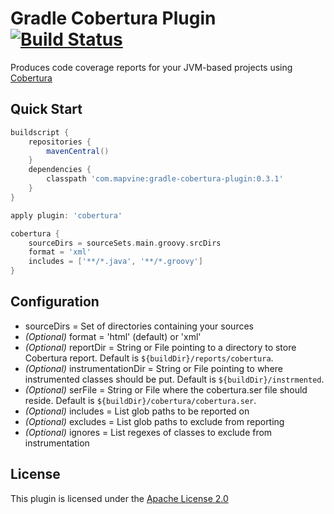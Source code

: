 # Gradle Cobertura Plugin [![Build Status](https://buildhive.cloudbees.com/job/Mapvine/job/gradle-cobertura-plugin/badge/icon)](https://buildhive.cloudbees.com/job/Mapvine/job/gradle-cobertura-plugin/)
Produces code coverage reports for your JVM-based projects using [Cobertura](http://cobertura.sourceforge.net/)

## Quick Start

```groovy
buildscript {
    repositories {
        mavenCentral()
    }
    dependencies {
        classpath 'com.mapvine:gradle-cobertura-plugin:0.3.1'
    }
}

apply plugin: 'cobertura'

cobertura {
    sourceDirs = sourceSets.main.groovy.srcDirs
    format = 'xml'
    includes = ['**/*.java', '**/*.groovy']
}
```

## Configuration

* sourceDirs = Set<File> of directories containing your sources
* _(Optional)_ format = 'html' (default) or 'xml'
* _(Optional)_ reportDir = String or File pointing to a directory to store Cobertura report. Default is `${buildDir}/reports/cobertura`.
* _(Optional)_ instrumentationDir = String or File pointing to where instrumented classes should be put. Default is `${buildDir}/instrmented`.
* _(Optional)_ serFile = String or File where the cobertura.ser file should reside. Default is `${buildDir}/cobertura/cobertura.ser`.
* _(Optional)_ includes = List<String> glob paths to be reported on
* _(Optional)_ excludes = List<String> glob paths to exclude from reporting
* _(Optional)_ ignores = List<String> regexes of classes to exclude from instrumentation

## License
This plugin is licensed under the [Apache License 2.0](http://www.apache.org/licenses/LICENSE-2.0.html)
